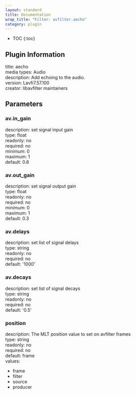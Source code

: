 ```yaml
---
layout: standard
title: Documentation
wrap_title: "Filter: avfilter.aecho"
category: plugin
---
```

* TOC
{:toc}

## Plugin Information

title: aecho  
media types:
Audio  
description: Add echoing to the audio.  
version: Lavfi7.57.100  
creator: libavfilter maintainers  

## Parameters

### av.in_gain

  
description:
set signal input gain  
type: float  
readonly: no  
required: no  
minimum: 0  
maximum: 1  
default: 0.6  

### av.out_gain

  
description:
set signal output gain  
type: float  
readonly: no  
required: no  
minimum: 0  
maximum: 1  
default: 0.3  

### av.delays

  
description:
set list of signal delays  
type: string  
readonly: no  
required: no  
default: '1000'  

### av.decays

  
description:
set list of signal decays  
type: string  
readonly: no  
required: no  
default: '0.5'  

### position

  
description:
The MLT position value to set on avfilter frames  
type: string  
readonly: no  
required: no  
default: frame  
values:  

* frame
* filter
* source
* producer

